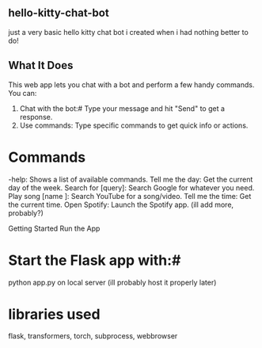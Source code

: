 ## hello-kitty-chat-bot
just a very basic hello kitty chat bot i created when i had nothing better to do!
## What It Does
This web app lets you chat with a bot and perform a few handy commands. You can:

1. Chat with the bot:# Type your message and hit "Send" to get a response.
2. Use commands: Type specific commands to get quick info or actions.

# Commands #
-help: Shows a list of available commands.
Tell me the day: Get the current day of the week.
Search for [query]: Search Google for whatever you need.
Play song [name ]: Search YouTube for a song/video.
Tell me the time: Get the current time.
Open Spotify: Launch the Spotify app.
(ill add more, probably?)

Getting Started
Run the App

# Start the Flask app with:#
python app.py on local server (ill probably host it properly later)

# libraries used
flask, transformers, torch, subprocess, webbrowser
